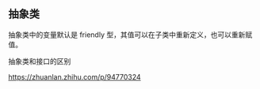 ## 抽象类



抽象类中的变量默认是 friendly 型，其值可以在子类中重新定义，也可以重新赋值。





抽象类和接口的区别

https://zhuanlan.zhihu.com/p/94770324